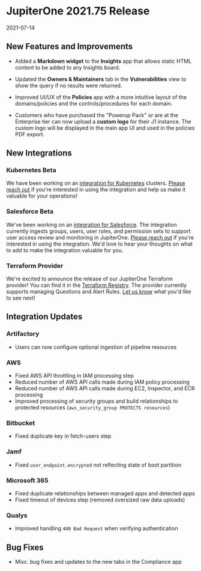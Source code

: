 # JupiterOne 2021.75 Release

2021-07-14 

## New Features and Improvements

- Added a **Markdown widget** to the **Insights** app that allows static HTML content 
  to be added to any Insights board.

- Updated the **Owners & Maintainers** tab in the **Vulnerabilities** view to show the 
  query if no results were returned.

- Improved UI/UX of the **Policies** app with a more intuitive layout of the 
  domains/policies and the controls/procedures for each domain.

- Customers who have purchased the "Powerup Pack" or are at the Enterprise tier can 
  now upload a **custom logo** for their J1 instance. The custom logo will be
  displayed in the main app UI and used in the policies PDF export.


## New Integrations

### Kubernetes Beta

We have been working on an [integration for Kubernetes](https://github.com/JupiterOne/graph-kubernetes/blob/master/docs/jupiterone.md) clusters. [Please reach out](https://forms.gle/HoPsNdtMPwdzVA367) if you're interested in using the integration and help us make it valuable for your operations!

### Salesforce Beta

We've been working on an [integration for Salesforce](https://github.com/JupiterOne/graph-salesforce/blob/master/docs/jupiterone.md). The integration currently ingests groups, users, user roles, and permission sets to support user access review and monitoring in JupiterOne. [Please reach out](https://forms.gle/HoPsNdtMPwdzVA367) if you're interested in using the integration. We'd love to hear your thoughts on what to add to make the integration valuable for you.

### Terraform Provider

We're excited to announce the release of our JupiterOne Terraform provider! You can find it in the [Terraform Registry](https://registry.terraform.io/providers/JupiterOne/jupiterone/latest). The provider currently supports managing Questions and Alert Rules. [Let us know](https://forms.gle/HoPsNdtMPwdzVA367) what you'd like to see next!

## Integration Updates

### Artifactory

- Users can now configure optional ingestion of pipeline resources

### AWS

- Fixed AWS API throttling in IAM processing step
- Reduced number of AWS API calls made during IAM policy processing
- Reduced number of AWS API calls made during EC2, Inspector, and ECR processing
- Improved processing of security groups and build relationships to protected resources (`aws_security_group PROTECTS resources`)

### Bitbucket

- Fixed duplicate key in fetch-users step 

### Jamf

- Fixed `user_endpoint.encrypted` not reflecting state of boot partition

### Microsoft 365

- Fixed duplicate relationships between managed apps and detected apps
- Fixed timeout of devices step (removed oversized raw data uploads)

### Qualys

- Improved handling `400 Bad Request` when verifying authentication


## Bug Fixes

- Misc. bug fixes and updates to the new tabs in the Compliance app
